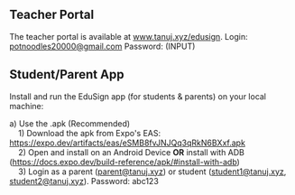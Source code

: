 ## Teacher Portal
The teacher portal is available at www.tanuj.xyz/edusign. Login: potnoodles20000@gmail.com Password: (INPUT)

## Student/Parent App
Install and run the EduSign app (for students & parents) on your local machine:

a) Use the .apk (Recommended) \
&nbsp;&nbsp;&nbsp;&nbsp;1) Download the apk from Expo's EAS: https://expo.dev/artifacts/eas/eSMB8fvJNJQq3qRkN6BXxf.apk \
&nbsp;&nbsp;&nbsp;&nbsp;2) Open and install on an Android Device **OR** install with ADB (https://docs.expo.dev/build-reference/apk/#install-with-adb) \
&nbsp;&nbsp;&nbsp;&nbsp;3) Login as a parent (parent@tanuj.xyz) or student (student1@tanuj.xyz, student2@tanuj.xyz). Password: abc123

